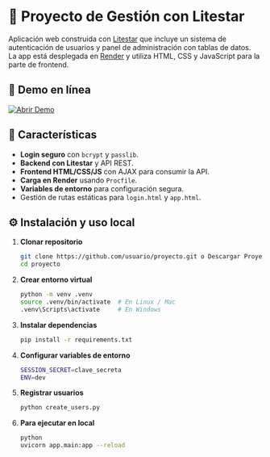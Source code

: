 # 📌 Proyecto de Gestión con Litestar

Aplicación web construida con [Litestar](https://litestar.dev/) que incluye un sistema de autenticación de usuarios y panel de administración con tablas de datos.  
La app está desplegada en [Render](https://render.com/) y utiliza HTML, CSS y JavaScript para la parte de frontend.

## 🔗 Demo en línea

[![Abrir Demo](https://img.shields.io/badge/Login%20Demo-Click%20Aquí-blue?style=for-the-badge)](https://prueba-tecnica-sistema-login.onrender.com/static/login.html)


## 🚀 Características

- **Login seguro** con `bcrypt` y `passlib`.
- **Backend con Litestar** y API REST.
- **Frontend HTML/CSS/JS** con AJAX para consumir la API.
- **Carga en Render** usando `Procfile`.
- **Variables de entorno** para configuración segura.
- Gestión de rutas estáticas para `login.html` y `app.html`.

## ⚙️ Instalación y uso local

1. **Clonar repositorio**
   ```bash
   git clone https://github.com/usuario/proyecto.git o Descargar Proyecto en su Defecto
   cd proyecto

2. **Crear entorno virtual**
   ```bash
   python -m venv .venv
   source .venv/bin/activate  # En Linux / Mac
   .venv\Scripts\activate     # En Windows

3. **Instalar dependencias**
   ```bash
   pip install -r requirements.txt

4. **Configurar variables de entorno**
   ```bash
   SESSION_SECRET=clave_secreta
   ENV=dev

5. **Registrar usuarios**
   ```bash
   python create_users.py

6. **Para ejecutar en local**
   ```bash
   python
   uvicorn app.main:app --reload
